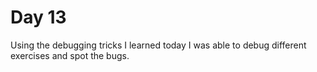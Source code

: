 # Day 13

Using the debugging tricks I learned today I was able to debug different exercises and spot the bugs.
